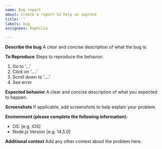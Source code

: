 ```yaml
---
name: Bug report
about: Create a report to help us improve
title: ''
labels: bug
assignees: Raphilia

---
```


**Describe the bug**
A clear and concise description of what the bug is.

**To Reproduce**
Steps to reproduce the behavior:
1. Go to '...'
2. Click on '....'
3. Scroll down to '....'
4. See error

**Expected behavior**
A clear and concise description of what you expected to happen.

**Screenshots**
If applicable, add screenshots to help explain your problem.

**Environment (please complete the following information):**
 - OS: [e.g. iOS]
 - Node.js Version [e.g. 14.5.0]

**Additional context**
Add any other context about the problem here.
